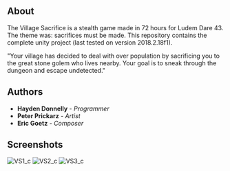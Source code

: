 ## About

The Village Sacrifice is a stealth game made in 72 hours for Ludem Dare 43. The theme was: sacrifices must be made. This repository contains the complete unity project (last tested on version 2018.2.18f1).

"Your village has decided to deal with over population by sacrificing you to the great stone golem who lives nearby. Your goal is to sneak through the dungeon and escape undetected."

## Authors

* **Hayden Donnelly** - *Programmer*
* **Peter Prickarz** - *Artist*
* **Eric Goetz** - *Composer*

## Screenshots

![VS1_c](https://user-images.githubusercontent.com/30982485/102728697-39dde500-42fb-11eb-8b78-a6520002a540.png)
![VS2_c](https://user-images.githubusercontent.com/30982485/102728699-3d716c00-42fb-11eb-9700-841328660a2e.png)
![VS3_c](https://user-images.githubusercontent.com/30982485/102728701-3ea29900-42fb-11eb-90fe-b313b9a3c7a8.png)
